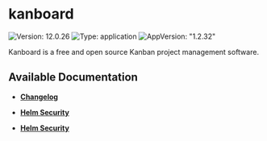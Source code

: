 # kanboard

![Version: 12.0.26](https://img.shields.io/badge/Version-12.0.26-informational?style=flat-square) ![Type: application](https://img.shields.io/badge/Type-application-informational?style=flat-square) ![AppVersion: "1.2.32"](https://img.shields.io/badge/AppVersion-"1.2.32"-informational?style=flat-square)

Kanboard is a free and open source Kanban project management software.

## Available Documentation

- [**Changelog**](CHANGELOG)

- [**Helm Security**](container-security)

- [**Helm Security**](helm-security)


